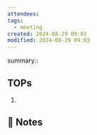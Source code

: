 ```yaml
---
attendees: 
tags:
  - meeting
created: 2024-08-29 09:03
modified: 2024-08-29 09:03
---
```

summary::

## TOPs
1.

##  📝 Notes
